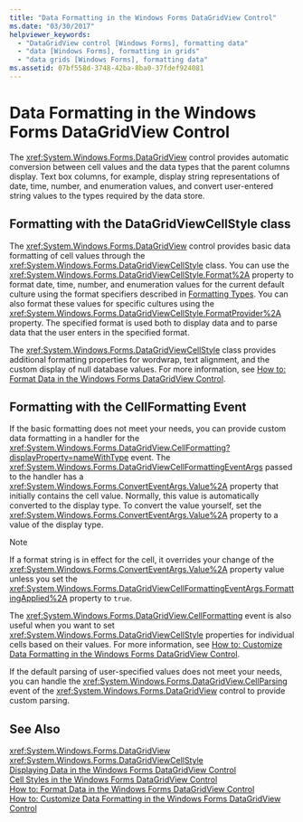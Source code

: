 ```yaml
---
title: "Data Formatting in the Windows Forms DataGridView Control"
ms.date: "03/30/2017"
helpviewer_keywords: 
  - "DataGridView control [Windows Forms], formatting data"
  - "data [Windows Forms], formatting in grids"
  - "data grids [Windows Forms], formatting data"
ms.assetid: 07bf558d-3748-42ba-8ba0-37fdef924081
---
```

# Data Formatting in the Windows Forms DataGridView Control
The <xref:System.Windows.Forms.DataGridView> control provides automatic conversion between cell values and the data types that the parent columns display. Text box columns, for example, display string representations of date, time, number, and enumeration values, and convert user-entered string values to the types required by the data store.  
  
## Formatting with the DataGridViewCellStyle class  
 The <xref:System.Windows.Forms.DataGridView> control provides basic data formatting of cell values through the <xref:System.Windows.Forms.DataGridViewCellStyle> class. You can use the <xref:System.Windows.Forms.DataGridViewCellStyle.Format%2A> property to format date, time, number, and enumeration values for the current default culture using the format specifiers described in [Formatting Types](../../../../docs/standard/base-types/formatting-types.md). You can also format these values for specific cultures using the <xref:System.Windows.Forms.DataGridViewCellStyle.FormatProvider%2A> property. The specified format is used both to display data and to parse data that the user enters in the specified format.  
  
 The <xref:System.Windows.Forms.DataGridViewCellStyle> class provides additional formatting properties for wordwrap, text alignment, and the custom display of null database values. For more information, see [How to: Format Data in the Windows Forms DataGridView Control](../../../../docs/framework/winforms/controls/how-to-format-data-in-the-windows-forms-datagridview-control.md).  
  
## Formatting with the CellFormatting Event  
 If the basic formatting does not meet your needs, you can provide custom data formatting in a handler for the <xref:System.Windows.Forms.DataGridView.CellFormatting?displayProperty=nameWithType> event. The <xref:System.Windows.Forms.DataGridViewCellFormattingEventArgs> passed to the handler has a <xref:System.Windows.Forms.ConvertEventArgs.Value%2A> property that initially contains the cell value. Normally, this value is automatically converted to the display type. To convert the value yourself, set the <xref:System.Windows.Forms.ConvertEventArgs.Value%2A> property to a value of the display type.  
  
> [!NOTE]
>  If a format string is in effect for the cell, it overrides your change of the <xref:System.Windows.Forms.ConvertEventArgs.Value%2A> property value unless you set the <xref:System.Windows.Forms.DataGridViewCellFormattingEventArgs.FormattingApplied%2A> property to `true`.  
  
 The <xref:System.Windows.Forms.DataGridView.CellFormatting> event is also useful when you want to set <xref:System.Windows.Forms.DataGridViewCellStyle> properties for individual cells based on their values. For more information, see [How to: Customize Data Formatting in the Windows Forms DataGridView Control](../../../../docs/framework/winforms/controls/how-to-customize-data-formatting-in-the-windows-forms-datagridview-control.md).  
  
 If the default parsing of user-specified values does not meet your needs, you can handle the <xref:System.Windows.Forms.DataGridView.CellParsing> event of the <xref:System.Windows.Forms.DataGridView> control to provide custom parsing.  
  
## See Also  
 <xref:System.Windows.Forms.DataGridView>  
 <xref:System.Windows.Forms.DataGridViewCellStyle>  
 [Displaying Data in the Windows Forms DataGridView Control](../../../../docs/framework/winforms/controls/displaying-data-in-the-windows-forms-datagridview-control.md)  
 [Cell Styles in the Windows Forms DataGridView Control](../../../../docs/framework/winforms/controls/cell-styles-in-the-windows-forms-datagridview-control.md)  
 [How to: Format Data in the Windows Forms DataGridView Control](../../../../docs/framework/winforms/controls/how-to-format-data-in-the-windows-forms-datagridview-control.md)  
 [How to: Customize Data Formatting in the Windows Forms DataGridView Control](../../../../docs/framework/winforms/controls/how-to-customize-data-formatting-in-the-windows-forms-datagridview-control.md)
